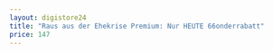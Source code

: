 ```yaml
---
layout: digistore24
title: "Raus aus der Ehekrise Premium: Nur HEUTE 66onderrabatt"
price: 147
---
```


